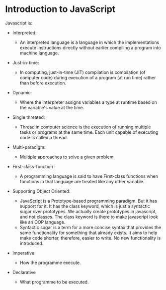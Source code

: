 # Introduction to JavaScript

Javascript is:

- Interpreted:
    - An interpreted language is a language in which the implementations execute instructions directly without earlier compiling a program into machine language.

- Just-in-time:
    - In computing, just-in-time (JIT) compilation is compilation (of computer code) during execution of a program (at run time) rather than before execution.

- Dynamic: 
    - Where the interpreter assigns variables a type at runtime based on the variable's value at the time.

- Single threated:
    - Thread in computer science is the execution of running multiple tasks or programs at the same time. Each unit capable of executing code is called a thread.
- Multi-paradigm:
    - Multiple approaches to solve a given problem
- First-class-function :
    - A programming language is said to have First-class functions when functions in that language are treated like any other variable.

- Supporting Object Oriented:
    - JavaScript is a Prototype-based programming paradigm.
        But it has support for it. It has the class keyword, which is just a syntactic sugar over prototypes. We actually create prototypes in javascript, and not classes. The class keyword is there to make javascript look like an OOP language.
    - Syntactic sugar is a term for a more concise syntax that provides the same functionality for something that already exists. It aims to help make code shorter, therefore, easier to write. No new functionality is introduced.

- Imperative 
    - How the programme execute.
- Declarative
    - What programme to be executed.
